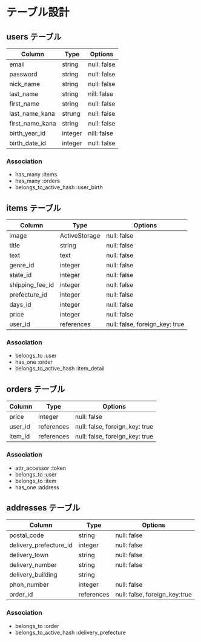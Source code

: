 # テーブル設計

## users テーブル

| Column          | Type    | Options     |
| --------------- | ------- | ----------- |
| email           | string  | null: false |
| password        | string  | null: false |
| nick_name       | string  | null: false |
| last_name       | string  | nill: false |
| first_name      | string  | null: false |
| last_name_kana  | strung  | null: false |
| first_name_kana | string  | null: false |
| birth_year_id   | integer | nill: false |
| birth_date_id   | integer | null: false |


### Association

- has_many :items
- has_many :orders
- belongs_to_active_hash :user_birth

## items テーブル

| Column          | Type          | Options                        |
| --------------- | ------------- | ------------------------------ |
| image           | ActiveStorage | null: false                    |
| title           | string        | null: false                    |
| text            | text          | null: false                    |
| genre_id        | integer       | null: false                    |
| state_id        | integer       | null: false                    |
| shipping_fee_id | integer       | null: false                    |
| prefecture_id   | integer       | null: false                    |
| days_id         | integer       | null: false                    |    
| price           | integer       | null: false                    |
| user_id         | references    | null: false, foreign_key: true |


### Association

- belongs_to :user
- has_one :order
- belongs_to_active_hash :item_detail

## orders テーブル

| Column  | Type       | Options                        |
| ------- | ---------- | ------------------------------ |
| price   | integer    | null: false                    |
| user_id | references | null: false, foreign_key: true |
| item_id | references | null: false, foreign_key: true |

### Association

- attr_accessor :token
- belongs_to :user
- belongs_to :item
- has_one :address

## addresses テーブル

| Column                 | Type       | Options                       |
| ---------------------- | ---------- | ----------------------------- |
| postal_code            | string     | null: false                   |
| delivery_prefecture_id | integer    | null: false                   |
| delivery_town          | string     | null: false                   |
| delivery_number        | string     | null: false                   |
| delivery_building      | string     |                               |
| phon_number            | integer    | null: false                   |
| order_id               | references | null: false, foreign_key:true | 

### Association

- belongs_to :order
- belongs_to_active_hash :delivery_prefecture